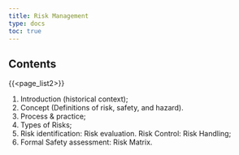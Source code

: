 ```yaml
---
title: Risk Management
type: docs
toc: true
---
```

## Contents
{{<page_list2>}}
1. Introduction (historical context); 
2. Concept (Definitions of risk, safety, and hazard).
3. Process & practice;
4. Types of Risks; 
5. Risk identification: Risk evaluation. Risk Control: Risk Handling;
6. Formal Safety assessment: Risk Matrix.
